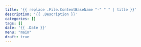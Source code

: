 ```yaml
---
title: '{{ replace .File.ContentBaseName "-" " " | title }}'
description: '{{ .Description }}'
categories: []
tags: []
date: '{{ .Date }}'
menu: "main"
draft: true
---
```


<!--more-->
